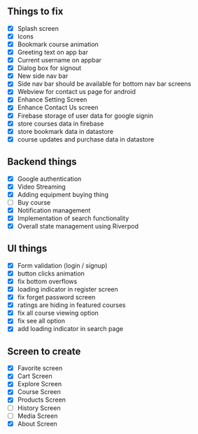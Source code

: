 ## Things to fix

- [x] Splash screen
- [x] Icons
- [x] Bookmark course animation
- [x] Greeting text on app bar
- [x] Current username on appbar
- [x] Dialog box for signout
- [x] New side nav bar
- [x] Side nav bar should be available for bottom nav bar screens
- [x] Webview for contact us page for android
- [x] Enhance Setting Screen
- [x] Enhance Contact Us screen
- [x] Firebase storage of user data for google signin
- [x] store courses data in firebase
- [x] store bookmark data in datastore
- [x] course updates and purchase data in datastore

## Backend things

- [x] Google authentication
- [x] Video Streaming
- [x] Adding equipment buying thing
- [ ] Buy course
- [x] Notification management
- [x] Implementation of search functionality
- [x] Overall state management using Riverpod

## UI things

- [x] Form validation (login / signup)
- [x] button clicks animation
- [x] fix bottom overflows
- [x] loading indicator in register screen
- [x] fix forget password screen
- [x] ratings are hiding in featured courses
- [x] fix all course viewing option
- [x] fix see all option
- [x] add loading indicator in search page

## Screen to create

- [x] Favorite screen
- [x] Cart Screen
- [x] Explore Screen
- [x] Course Screen
- [x] Products Screen
- [ ] History Screen
- [ ] Media Screen
- [x] About Screen
